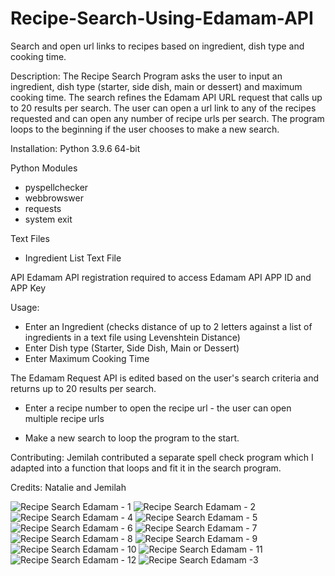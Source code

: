 # Recipe-Search-Using-Edamam-API
Search and open url links to recipes based on ingredient, dish type and cooking time.

Description: 
The Recipe Search Program asks the user to input an ingredient, dish type (starter, side dish, main or dessert) and maximum cooking time. The search refines the Edamam API URL request that calls up to 20 results per search. The user can open a url link to any of the recipes requested and can open any number of recipe urls per search. The program loops to the beginning if the user chooses to make a new search.

Installation:
Python 3.9.6 64-bit

Python Modules
- pyspellchecker
- webbrowswer
- requests
- system exit

Text Files
- Ingredient List Text File

API
Edamam API registration required to access Edamam API APP ID and APP Key

Usage: 
- Enter an Ingredient (checks distance of up to 2 letters against a list of ingredients in a text file using Levenshtein Distance)
- Enter Dish type (Starter, Side Dish, Main or Dessert)
- Enter Maximum Cooking Time

The Edamam Request API is edited based on the user's search criteria and returns up to 20 results per search.

- Enter a recipe number to open the recipe url - the user can open multiple recipe urls

- Make a new search to loop the program to the start.

Contributing: Jemilah contributed a separate spell check program which I adapted into a function that loops and fit it in the search program.

Credits: Natalie and Jemilah

![Recipe Search Edamam - 1](https://user-images.githubusercontent.com/88142518/127854010-9900466f-f877-432e-a379-c6503ac51993.png)
![Recipe Search Edamam - 2](https://user-images.githubusercontent.com/88142518/127854014-1ce17ab4-a30b-4859-b9c9-d8ece1dcccff.png)
![Recipe Search Edamam - 4](https://user-images.githubusercontent.com/88142518/127854015-96b635b4-3193-4e68-b993-b12a1f0fca53.png)
![Recipe Search Edamam - 5](https://user-images.githubusercontent.com/88142518/127854017-7051baaa-529d-483f-8033-6fef11fdbd6a.png)
![Recipe Search Edamam - 6](https://user-images.githubusercontent.com/88142518/127854018-50c744fc-a959-4690-9e24-3242006a15c0.png)
![Recipe Search Edamam - 7](https://user-images.githubusercontent.com/88142518/127854019-1592eda0-e22b-413c-a0f1-e1980923a01d.png)
![Recipe Search Edamam - 8](https://user-images.githubusercontent.com/88142518/127854021-e5fdf24d-a8ce-4a4e-a90d-4722f675075a.png)
![Recipe Search Edamam - 9](https://user-images.githubusercontent.com/88142518/127854024-3bfcebe8-7f23-495a-917f-faa6cb29685f.png)
![Recipe Search Edamam - 10](https://user-images.githubusercontent.com/88142518/127854029-70929e18-a624-4633-a70c-3b1a0fc9508c.png)
![Recipe Search Edamam - 11](https://user-images.githubusercontent.com/88142518/127854034-24ae1f46-c543-45e8-b52c-24e91e779e1d.png)
![Recipe Search Edamam - 12](https://user-images.githubusercontent.com/88142518/127854035-41cd9251-880f-4a50-a5f8-25ecb44481ce.png)
![Recipe Search Edamam -3](https://user-images.githubusercontent.com/88142518/127854036-70dca860-cfe8-41a0-be52-bae401cd659b.png)
